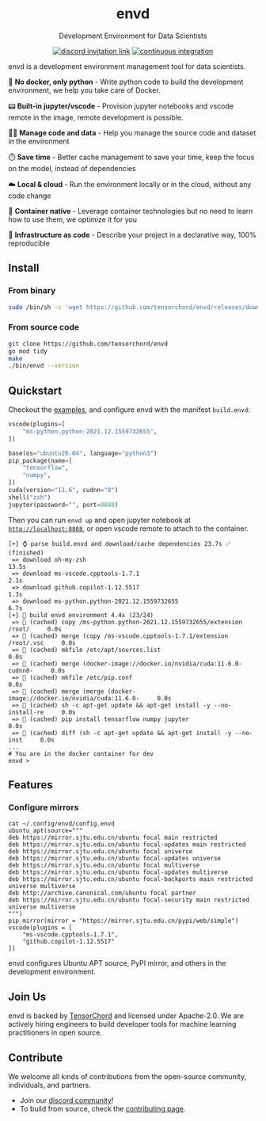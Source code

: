<div align="center">
<h1>envd</h1>
<p>Development Environment for Data Scientists</p>
</div>

<p align=center>
<a href="https://discord.gg/KqswhpVgdU"><img alt="discord invitation link" src="https://img.shields.io/discord/974584200327991326?label=discord&style=social"></a>
<a href="https://github.com/tensorchord/envd/actions/workflows/CI.yml"><img alt="continuous integration" src="https://github.com/tensorchord/envd/actions/workflows/CI.yml/badge.svg"></a>
</p>

envd is a development environment management tool for data scientists.

:snake:  **No docker, only python** - Write python code to build the development environment, we help you take care of Docker.

:pager: **Built-in jupyter/vscode** - Provision jupyter notebooks and vscode remote in the image, remote development is possible.

:man_technologist: **Manage code and data** - Help you manage the source code and dataset in the environment

:stopwatch: **Save time** - Better cache management to save your time, keep the focus on the model, instead of dependencies

☁️ **Local & cloud** - Run the environment locally or in the cloud, without any code change

:whale: **Container native** - Leverage container technologies but no need to learn how to use them, we optimize it for you

🤟  **Infrastructure as code** - Describe your project in a declarative way, 100% reproducible

## Install

### From binary

```bash
sudo /bin/sh -c 'wget https://github.com/tensorchord/envd/releases/download/0.0.1-alpha.3/envd_0.0.1-alpha.3_Linux_x86_64 -O /usr/local/bin/envd && chmod +x /usr/local/bin/envd && /usr/local/bin/envd bootstrap'
```

### From source code

```bash
git clone https://github.com/tensorchord/envd
go mod tidy
make
./bin/envd --version
```

## Quickstart

Checkout the [examples](./examples/mnist), and configure envd with the manifest `build.envd`:

```python
vscode(plugins=[
    "ms-python.python-2021.12.1559732655",
])

base(os="ubuntu20.04", language="python3")
pip_package(name=[
    "tensorflow",
    "numpy",
])
cuda(version="11.6", cudnn="8")
shell("zsh")
jupyter(password="", port=8888)
```

Then you can run `envd up` and open jupyter notebook at [`http://localhost:8888`](http://localhost:8888), or open vscode remote to attach to the container.

```
[+] ⌚ parse build.envd and download/cache dependencies 23.7s ✅ (finished)        
 => download oh-my-zsh                                                       13.5s 
 => download ms-vscode.cpptools-1.7.1                                         2.1s 
 => download github.copilot-1.12.5517                                         1.3s 
 => download ms-python.python-2021.12.1559732655                              6.7s 
[+] 🐋 build envd environment 4.4s (23/24)                                         
 => 💽 (cached) copy /ms-python.python-2021.12.1559732655/extension /root/     0.0s
 => 💽 (cached) merge (copy /ms-vscode.cpptools-1.7.1/extension /root/.vsc     0.0s
 => 💽 (cached) mkfile /etc/apt/sources.list                                   0.0s
 => 💽 (cached) merge (docker-image://docker.io/nvidia/cuda:11.6.0-cudnn8-     0.0s
 => 💽 (cached) mkfile /etc/pip.conf                                           0.0s
 => 💽 (cached) merge (merge (docker-image://docker.io/nvidia/cuda:11.6.0-     0.0s
 => 💽 (cached) sh -c apt-get update && apt-get install -y --no-install-re     0.0s
 => 💽 (cached) pip install tensorflow numpy jupyter                           0.0s
 => 💽 (cached) diff (sh -c apt-get update && apt-get install -y --no-inst     0.0s
...
# You are in the docker container for dev
envd > 
```

## Features

### Configure mirrors

```
cat ~/.config/envd/config.envd
ubuntu_apt(source="""
deb https://mirror.sjtu.edu.cn/ubuntu focal main restricted
deb https://mirror.sjtu.edu.cn/ubuntu focal-updates main restricted
deb https://mirror.sjtu.edu.cn/ubuntu focal universe
deb https://mirror.sjtu.edu.cn/ubuntu focal-updates universe
deb https://mirror.sjtu.edu.cn/ubuntu focal multiverse
deb https://mirror.sjtu.edu.cn/ubuntu focal-updates multiverse
deb https://mirror.sjtu.edu.cn/ubuntu focal-backports main restricted universe multiverse
deb http://archive.canonical.com/ubuntu focal partner
deb https://mirror.sjtu.edu.cn/ubuntu focal-security main restricted universe multiverse
""")
pip_mirror(mirror = "https://mirror.sjtu.edu.cn/pypi/web/simple")
vscode(plugins = [
    "ms-vscode.cpptools-1.7.1",
    "github.copilot-1.12.5517"
])
```

envd configures Ubuntu APT source, PyPI mirror, and others in the development environment.

## Join Us

envd is backed by [TensorChord](https://github.com/tensorchord) and licensed under Apache-2.0. We are actively hiring engineers to build developer tools for machine learning practitioners in open source.

## Contribute

We welcome all kinds of contributions from the open-source community, individuals, and partners.

- Join our [discord community](https://discord.gg/KqswhpVgdU)! 
- To build from source, check the [contributing page](./CONTRIBUTING.md).
